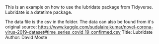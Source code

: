 This is an example on how to use the lubridate package from Tidyverse. Lubridate is a datetime package.

The data file is the csv in the folder. The data can also be found from it's original source: https://www.kaggle.com/sudalairajkumar/novel-corona-virus-2019-dataset#time_series_covid_19_confirmed.csv
Title: Lubridate
Author: David Moste